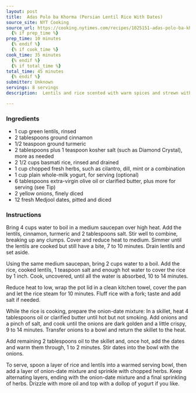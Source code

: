 ```yaml
---
layout: post
title:  Adas Polo ba Khorma (Persian Lentil Rice With Dates)
source_site: NYT Cooking
source_url: https://cooking.nytimes.com/recipes/1025151-adas-polo-ba-khorma-persian-lentil-rice-with-dates
  {% if prep_time %}
prep_time: 10 minutes
  {% endif %}
  {% if cook_time %}
cook_time: 35 minutes
  {% endif %}
  {% if total_time %}
total_time: 45 minutes
  {% endif %}
submitter: Unknown
servings: 8 servings
description:  Lentils and rice scented with warm spices and strewn with fried onions is a classic Persian dish with infinite variations. This minimalist take, from Nasim Alikhani, the owner of Sofreh restaurant in Prospect Heights, Brooklyn, keeps things quick and simple, and uses just a few pantry-friendly ingredients. The lentils and rice are cooked together in the same pot, then layered with a mixture of caramelized onions and plump, sweet dates, as well as chopped fresh herbs for brightness. A dollop of yogurt on top adds a tart and creamy touch. Feel free to riff on this basic recipe, adding nuts for crunch, stirring in other spices like cardamom, ginger and saffron, and substituting the likes of raisins, dried apricots or dried cranberries for the dates. At Sofreh, the dish is finished with a dash of rosewater and melted butter for extra richness and perfume.

---
```



### Ingredients

 - 1 cup green lentils, rinsed
 - 2 tablespoons ground cinnamon
 - 1/2 teaspoon ground turmeric
 - 2 tablespoons plus 1 teaspoon kosher salt (such as Diamond Crystal), more as needed
 - 2 1/2 cups basmati rice, rinsed and drained
 - 1 cup chopped fresh herbs, such as cilantro, dill, mint or a combination
 - 1 cup plain whole-milk yogurt, for serving (optional)
 - 6 tablespoons extra-virgin olive oil or clarified butter, plus more for serving (see Tip)
 - 2 yellow onions, finely diced
 - 12 fresh Medjool dates, pitted and diced

### Instructions

Bring 4 cups water to boil in a medium saucepan over high heat. Add the lentils, cinnamon, turmeric and 2 tablespoons salt. Stir well to combine, breaking up any clumps. Cover and reduce heat to medium. Simmer until the lentils are cooked but still have a bite, 7 to 10 minutes. Drain lentils and set aside.

Using the same medium saucepan, bring 2 cups water to a boil. Add the rice, cooked lentils, 1 teaspoon salt and enough hot water to cover the rice by 1 inch. Cook, uncovered, until all the water is absorbed, 10 to 14 minutes.

Reduce heat to low, wrap the pot lid in a clean kitchen towel, cover the pan and let the rice steam for 10 minutes. Fluff rice with a fork; taste and add salt if needed.

While the rice is cooking, prepare the onion-date mixture: In a skillet, heat 4 tablespoons oil or clarified butter until hot but not smoking. Add onions and a pinch of salt, and cook until the onions are dark golden and a little crispy, 9 to 14 minutes. Transfer onions to a bowl and return the skillet to the heat.

Add remaining 2 tablespoons oil to the skillet and, once hot, add the dates and warm them through, 1 to 2 minutes. Stir dates into the bowl with the onions.

To serve, spoon a layer of rice and lentils into a warmed serving bowl, then add a layer of onion-date mixture and sprinkle with chopped herbs. Keep alternating layers, ending with the onion-date mixture and a final sprinkling of herbs. Drizzle with more oil and top with a dollop of yogurt if you like.
